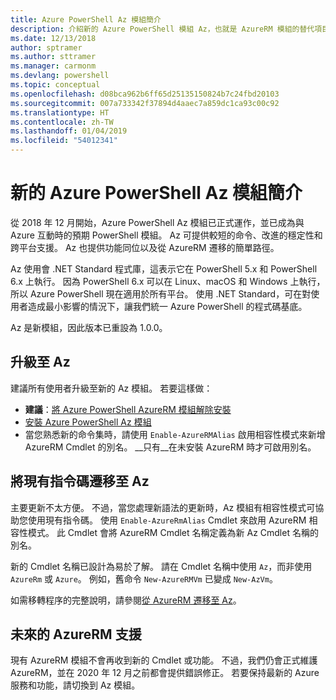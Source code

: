 ```yaml
---
title: Azure PowerShell Az 模組簡介
description: 介紹新的 Azure PowerShell 模組 Az，也就是 AzureRM 模組的替代項目。
ms.date: 12/13/2018
author: sptramer
ms.author: sttramer
ms.manager: carmonm
ms.devlang: powershell
ms.topic: conceptual
ms.openlocfilehash: d08bca962b6ff65d25135150824b7c24fbd20103
ms.sourcegitcommit: 007a733342f37894d4aaec7a859dc1ca93c00c92
ms.translationtype: HT
ms.contentlocale: zh-TW
ms.lasthandoff: 01/04/2019
ms.locfileid: "54012341"
---
```

# <a name="introducing-the-new-azure-powershell-az-module"></a>新的 Azure PowerShell Az 模組簡介

從 2018 年 12 月開始，Azure PowerShell Az 模組已正式運作，並已成為與 Azure 互動時的預期 PowerShell 模組。 Az 可提供較短的命令、改進的穩定性和跨平台支援。 Az 也提供功能同位以及從 AzureRM 遷移的簡單路徑。

Az 使用會 .NET Standard 程式庫，這表示它在 PowerShell 5.x 和 PowerShell 6.x 上執行。
因為 PowerShell 6.x 可以在 Linux、macOS 和 Windows 上執行，所以 Azure PowerShell 現在適用於所有平台。
使用 .NET Standard，可在對使用者造成最小影響的情況下，讓我們統一 Azure PowerShell 的程式碼基底。

Az 是新模組，因此版本已重設為 1.0.0。

## <a name="upgrade-to-az"></a>升級至 Az

建議所有使用者升級至新的 Az 模組。 若要這樣做：

* __建議__：[將 Azure PowerShell AzureRM 模組解除安裝](/powershell/azure/uninstall-az-ps#uninstall-the-azurerm-module)
* [安裝 Azure PowerShell Az 模組](/powershell/azure/install-az-ps)
* 當您熟悉新的命令集時，請使用 `Enable-AzureRMAlias` 啟用相容性模式來新增 AzureRM Cmdlet 的別名。 __只有__在未安裝 AzureRM 時才可啟用別名。

## <a name="migrate-existing-scripts-to-az"></a>將現有指令碼遷移至 Az

主要更新不太方便。 不過，當您處理新語法的更新時，Az 模組有相容性模式可協助您使用現有指令碼。 使用 `Enable-AzureRmAlias` Cmdlet 來啟用 AzureRM 相容性模式。 此 Cmdlet 會將 AzureRM Cmdlet 名稱定義為新 Az Cmdlet 名稱的別名。

新的 Cmdlet 名稱已設計為易於了解。 請在 Cmdlet 名稱中使用 `Az`，而非使用 `AzureRm` 或 `Azure`。 例如，舊命令 `New-AzureRMVm` 已變成 `New-AzVm`。

如需移轉程序的完整說明，請參閱[從 AzureRM 遷移至 Az](migrate-from-azurerm-to-az.md)。

## <a name="the-future-of-support-for-azurerm"></a>未來的 AzureRM 支援

現有 AzureRM 模組不會再收到新的 Cmdlet 或功能。 不過，我們仍會正式維護 AzureRM，並在 2020 年 12 月之前都會提供錯誤修正。 若要保持最新的 Azure 服務和功能，請切換到 Az 模組。
